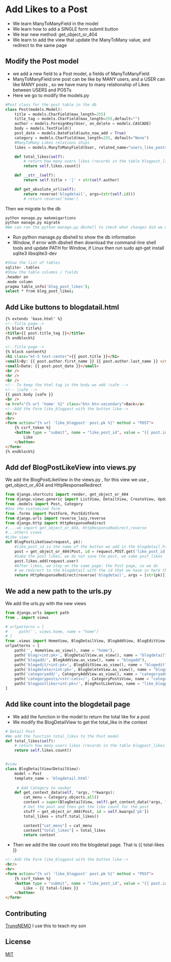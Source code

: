 # Add Likes to a Post
- We learn ManyToManyField in the model
- We learn how to add a SINGLE form submit button
- We lear new method: get_object_or_404
- We learn to add the view that update the ManyToMany value, and redirect to the same page
## Modify the Post model
- we add a new field to a Post model, a fields of ManyToManyField
- ManyToManyField:one post can be like by MANY users, and a USER can like MANY posts , so we have many to many relationship of Likes between USERS and POSTs
- Here we go to modify the models.py
```python
#Post class for the post table in the db
class Post(models.Model):
    title = models.CharField(max_length=255)
    title_tag = models.CharField(max_length=255,default="")
    author = models.ForeignKey(User, on_delete = models.CASCADE)
    body = models.TextField()
    post_date = models.DateField(auto_now_add = True)
    category = models.CharField(max_length=255, default="None")
    #ManyToMany Likes relations ships
    likes = models.ManyToManyField(User, related_name="users_like_posts")

    def total_likes(self):
        # return how many users likes (records in the table blogpost_likes for this post id only)
        return self.likes.count()

    def __str__(self):
        return self.title + '|' + str(self.author)

    def get_absolute_url(self):
        return reverse('blogdetail', args=(str(self.id)))
        # return reverse('home')
```
Then we migrate to the db
```bash
python manage.py makemigartions
python manage.py migrate
#We can run the python manage.py dbshell to check what changes did we do to the sqllite db
```
- Run python manage.py dbshell to show the db information
- Window, if error with dbshell then download the  command-line shell tools and update PATH for Window, if Linux then run sudo apt-get install sqlite3 libsqlite3-dev
```bash
#Show the list of tables
sqlite> .tables
#Show the table columns / fields
.header on
.mode column
pragma table_info('blog_post_likes');
select * from blog_post_likes;
```

## Add Like buttons to blogdatail.html
```html
{% extends 'base.html' %}
<!--Title page-->
{% block title%}
<title>{{ post.title_tag }}</title>
{% endblock%}

<!--Title page-->
{% block content%}
<h1 class="mt-5 text-center">{{ post.title }}</h1>
<small>By: {{ post.author.first_name }} {{ post.author.last_name }} </small>
<small>Date: {{ post.post_date }}</small>
<br />
<hr />
<br />
<!-- To keep the html tag in the body we add !safe -->
<!-- |safe -->
{{ post.body |safe }}
<br />
<a href="{% url 'home' %}" class="btn btn-secondary">Back</a>
<!--Add the Form like_blogpost with the button like-->
<br/>
<hr>
<form action="{% url 'like_blogpost' post.pk %}" method = "POST">
    {% csrf_token %}
    <button type = "submit", name = "like_post_id", value = "{{ post.id }}" , class = "btn btn-primary btn-sm" >
        Like
    </button>
</form>
{% endblock%}
```
## Add def BlogPostLikeView  into views.py
We add the BlogPostLikeView in the views.py , for this view we use , get_object_or_404 and  HttpResponseRedirect
```python
from django.shortcuts import render, get_object_or_404
from django.views.generic import ListView, DetailView, CreateView, UpdateView, DeleteView
from .models import Post, Category
#Use the customized form
from .forms import PostForm, PostEditForm
from django.urls import reverse_lazy,reverse
from django.http import HttpResponseRedirect
#....we import get_object_or_404, HttpResponseRedirect,reverse 
#...others views
#Like view
def BlogPostLikeView(request, pk):
    #like_post_id is the name of the button we add in the blogdetail.html
    post = get_object_or_404(Post, id = request.POST.get('like_post_id'))
    #Sabe the post likes, we do not save the post, we sabe post likes
    post.likes.add(request.user)
    #After likes, we stay on the same page: the Post page, so we do
    # we redirect to the blogdetail with the id that we have in here the pk
    return HttpResponseRedirect(reverse('blogdetail', args = [str(pk)]))
```
## We add a new path to the urls.py
We add the urls.py with the new views
```python
from django.urls import path
from . import views

# urlpatterns = [
#     path('', views.home, name = "home")
# ]
from .views import HomeView, BlogDetailView, BlogAddView, BlogEditView, BlogDeleteView,CategoryAddView,CategoryPostsView
urlpatterns = [
    path('', HomeView.as_view(), name = "home"),
    path('blog/<int:pk>', BlogDetailView.as_view(), name = "blogdetail"),
    path('blogadd/', BlogAddView.as_view(), name = "blogadd"),
    path('blogedit/<int:pk>', BlogEditView.as_view(), name = "blogedit"),
    path('blogdelete/<int:pk>', BlogDeleteView.as_view(), name = "blogdelete"),
    path('categoryadd/', CategoryAddView.as_view(), name = "categoryadd"),
    path('categoryposts/<str:cats>/', CategoryPostsView, name = "categoryposts"),
    path('blogpostlike/<int:pk>/', BlogPostLikeView, name = "like_blogpost"),
]
```
## Add like count into the blogdetail page
- We add the function in the model to return the total like for a post
- We modify the BlogDetailView to get the total_like in the context
```python
# Detail Post
#We add the function total_likes to the Post model
def total_likes(self):
    # return how many users likes (records in the table blogpost_likes for this post id only)
    return self.likes.count()


#view
class BlogDetailView(DetailView):
    model = Post
    template_name = 'blogdetail.html'
    
     # Add Category to navbar
    def get_context_data(self, *args, **kwargs):
        cat_menu = Category.objects.all()
        context = super(BlogDetailView, self).get_context_data(*args, **kwargs)
        # Get the post and then get the like count for the post
        stuff = get_object_or_404(Post, id = self.kwargs['pk'])
        total_likes = stuff.total_likes()

        context["cat_menu"] = cat_menu
        context["total_likes"] = total_likes
        return context
```
- Then we add the like count  into the blogdetail page. That is {{ total-likes }}
```html
<!--Add the Form like_blogpost with the button like-->
<br/>
<hr>
<form action="{% url 'like_blogpost' post.pk %}" method = "POST">
    {% csrf_token %}
    <button type = "submit", name = "like_post_id", value = "{{ post.id }}" , class = "btn btn-primary btn-sm" >
        Like - {{ total-likes }}
    </button>
</form>
```



## Contributing
[TrungNEMO](https://www.facebook.com/TrungNEMO)
I use this to teach my son
## License
[MIT](https://choosealicense.com/licenses/mit/)
